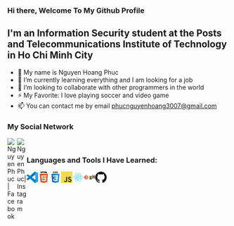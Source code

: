 ### Hi there, Welcome To My Github Profile

## I'm an Information Security student at the Posts and Telecommunications Institute of Technology in Ho Chi Minh City
- 👋 My name is Nguyen Hoang Phuc
- 🌱 I’m currently learning everything and I am looking for a job
- 👯 I’m looking to collaborate with other programmers in the world
- ⚡ My Favorite: I love playing soccer and video game 
- 📫 You can contact me by email phucnguyenhoang3007@gmail.com

### My Social Network

[<img align="left" alt="NguyenPhuc | Facebook" width="22px" src="https://cdn.jsdelivr.net/npm/simple-icons@v3/icons/facebook.svg" />][Facebook]
[<img align="left" alt="Nguyen Phuc| Instagram" width="22px" src="https://cdn.jsdelivr.net/npm/simple-icons@v3/icons/instagram.svg" />][instagram]

<br />

### Languages and Tools I Have Learned:

<img align="left" alt="Visual Studio Code" width="26px" src="https://raw.githubusercontent.com/github/explore/80688e429a7d4ef2fca1e82350fe8e3517d3494d/topics/visual-studio-code/visual-studio-code.png" />
<img align="left" alt="HTML5" width="26px" src="https://raw.githubusercontent.com/github/explore/80688e429a7d4ef2fca1e82350fe8e3517d3494d/topics/html/html.png" />
<img align="left" alt="CSS3" width="26px" src="https://raw.githubusercontent.com/github/explore/80688e429a7d4ef2fca1e82350fe8e3517d3494d/topics/css/css.png" />
<img align="left" alt="JavaScript" width="26px" src="https://raw.githubusercontent.com/github/explore/80688e429a7d4ef2fca1e82350fe8e3517d3494d/topics/javascript/javascript.png" />
<img align="left" alt="React" width="26px" src="https://raw.githubusercontent.com/github/explore/80688e429a7d4ef2fca1e82350fe8e3517d3494d/topics/react/react.png" />
<img align="left" alt="Git" width="26px" src="https://raw.githubusercontent.com/github/explore/80688e429a7d4ef2fca1e82350fe8e3517d3494d/topics/git/git.png" />
<img align="left" alt="GitHub" width="26px" src="https://raw.githubusercontent.com/github/explore/78df643247d429f6cc873026c0622819ad797942/topics/github/github.png" />


<br />
<br />

[Facebook]:https://www.facebook.com/profile.php?id=100037309772290
[instagram]:https://www.instagram.com/nhp_03/
